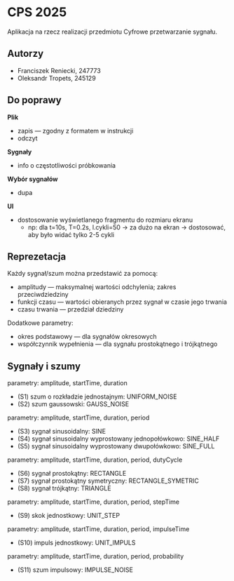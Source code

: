 # CPS 2025
Aplikacja na rzecz realizacji przedmiotu Cyfrowe przetwarzanie sygnału.

## Autorzy

- Franciszek Reniecki, 247773
- Oleksandr Tropets, 245129

## Do poprawy
**Plik**
- zapis — zgodny z formatem w instrukcji
- odczyt

**Sygnały**
- info o częstotliwości próbkowania

**Wybór sygnałów**
- dupa

**UI**
- dostosowanie wyświetlanego fragmentu do rozmiaru ekranu
  - np: dla t=10s, T=0.2s, l.cykli=50 -> za dużo na ekran -> dostosować, aby było widać tylko 2-5 cykli

## Reprezetacja
Każdy sygnał/szum można przedstawić za pomocą:
- amplitudy — maksymalnej wartości odchylenia; zakres przeciwdziedziny
- funkcji czasu — wartości obieranych przez sygnał w czasie jego trwania 
- czasu trwania — przedział dziedziny

Dodatkowe parametry:
- okres podstawowy — dla sygnałów okresowych
- współczynnik wypełnienia — dla sygnału prostokątnego i trójkątnego 

## Sygnały i szumy
parametry: amplitude, startTime, duration 
- (S1) szum o rozkładzie jednostajnym: UNIFORM_NOISE
- (S2) szum gaussowski: GAUSS_NOISE

parametry: amplitude, startTime, duration, period
- (S3) sygnał sinusoidalny: SINE
- (S4) sygnał sinusoidalny wyprostowany jednopołówkowo: SINE_HALF
- (S5) sygnał sinusoidalny wyprostowany dwupołówkowo: SINE_FULL

parametry: amplitude, startTime, duration, period, dutyCycle 
- (S6) sygnał prostokątny: RECTANGLE
- (S7) sygnał prostokątny symetryczny: RECTANGLE_SYMETRIC  
- (S8) sygnał trójkątny: TRIANGLE

parametry: amplitude, startTime, duration, period, stepTime
- (S9) skok jednostkowy: UNIT_STEP

parametry: amplitude, startTime, duration, period, impulseTime
- (S10) impuls jednostkowy: UNIT_IMPULS

parametry: amplitude, startTime, duration, period, probability
- (S11) szum impulsowy: IMPULSE_NOISE


